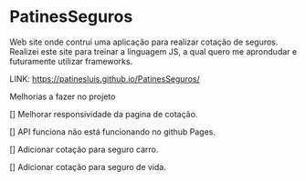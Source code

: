 # PatinesSeguros
 Web site onde contrui uma aplicação para realizar cotação de seguros. Realizei este site para treinar a linguagem JS, a qual quero me aprondudar e futuramente utilizar frameworks. 
 
 LINK: https://patinesluis.github.io/PatinesSeguros/
 
 Melhorias a fazer no projeto
 
 [] Melhorar responsividade da pagina de cotação.
 
 [] API funciona não está funcionando no github Pages.
 
 [] Adicionar cotação para  seguro carro.
 
 [] Adicionar cotação para seguro de vida.
